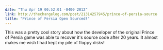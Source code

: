 ```yaml
---
date: "Thu Apr 19 00:52:01 -0400 2012"
link: http://thechangelog.com/post/21314257945/prince-of-persia-source-code-open-sourced
title: "Prince of Persia Open Sourced!"
---
```


This was a pretty cool story about how the developer of the original Prince of
Persia game was able to recover it's source code after 20 years. It almost
makes me wish I had kept my pile of floppy disks!
